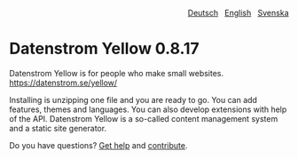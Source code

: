<p align="right"><a href="README-de.md">Deutsch</a> &nbsp; <a href="README.md">English</a> &nbsp; <a href="README-sv.md">Svenska</a></p>

# Datenstrom Yellow 0.8.17

Datenstrom Yellow is for people who make small websites. https://datenstrom.se/yellow/

Installing is unzipping one file and you are ready to go. You can add features, themes and languages. You can also develop extensions with help of the API. Datenstrom Yellow is a so-called content management system and a static site generator.

Do you have questions? [Get help](https://datenstrom.se/yellow/help/) and [contribute](https://datenstrom.se/yellow/help/contributing-guidelines).
